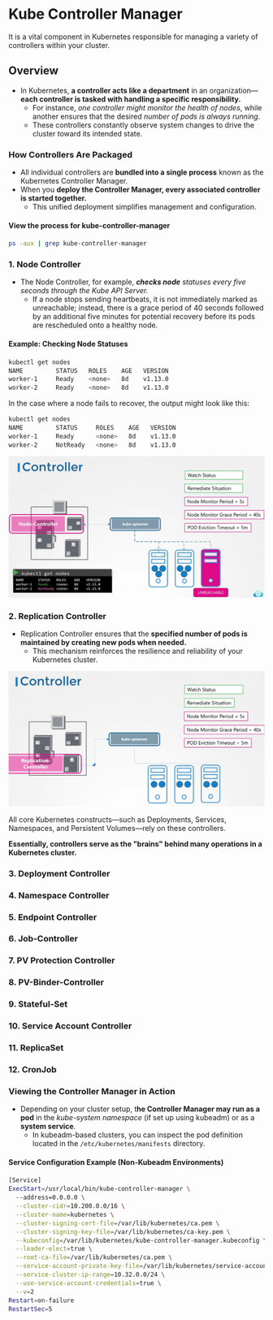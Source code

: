 # Kube Controller Manager
It is a vital component in Kubernetes responsible for managing a variety of controllers within your cluster.

## Overview
-   In Kubernetes, **a controller acts like a department** in an organization—**each controller is tasked with handling a specific responsibility.**
    -   For instance, *one controller might monitor the health of nodes*, while another ensures that the desired *number of pods is always running*.
    -   These controllers constantly observe system changes to drive the cluster toward its intended state.


### How Controllers Are Packaged
-   All individual controllers are **bundled into a single process** known as the Kubernetes Controller Manager. 
-   When you **deploy the Controller Manager, every associated controller is started together.** 
    -   This unified deployment simplifies management and configuration.

#### View the process for kube-controller-manager
```bash
ps -aux | grep kube-controller-manager
```

### 1. Node Controller
-   The Node Controller, for example, ***checks node** statuses every five seconds through the Kube API Server.*
    -    If a node stops sending heartbeats, it is not immediately marked as unreachable; instead, there is a grace period of 40 seconds followed by an additional five minutes for potential recovery before its pods are rescheduled onto a healthy node.

#### Example: Checking Node Statuses
```bash
kubectl get nodes
NAME         STATUS   ROLES    AGE   VERSION
worker-1     Ready    <none>   8d    v1.13.0
worker-2     Ready    <none>   8d    v1.13.0
```
In the case where a node fails to recover, the output might look like this:
```bash
kubectl get nodes
NAME         STATUS     ROLES    AGE   VERSION
worker-1     Ready      <none>   8d    v1.13.0
worker-2     NotReady   <none>   8d    v1.13.0
```

![IMAGE](../../images/kubernetes_control1.png)


### 2. Replication Controller
-    Replication Controller ensures that the **specified number of pods is maintained by creating new pods when needed.** 
        -  This mechanism reinforces the resilience and reliability of your Kubernetes cluster.

![Image](../../images/kubernetes_control2.png)

All core Kubernetes constructs—such as Deployments, Services, Namespaces, and Persistent Volumes—rely on these controllers. 

**Essentially, controllers serve as the "brains" behind many operations in a Kubernetes cluster.**

### 3. Deployment Controller

### 4. Namespace Controller

### 5. Endpoint Controller

### 6. Job-Controller

### 7. PV Protection Controller

### 8. PV-Binder-Controller

### 9. Stateful-Set

### 10. Service Account Controller

### 11. ReplicaSet

### 12. CronJob


### Viewing the Controller Manager in Action
-   Depending on your cluster setup, t**he Controller Manager may run as a pod** in the *kube-system namespace* (if set up using kubeadm) or as a **system service**.
    -    In kubeadm-based clusters, you can inspect the pod definition located in the ```/etc/kubernetes/manifests``` directory.

#### Service Configuration Example (Non-Kubeadm Environments)
```bash
[Service]
ExecStart=/usr/local/bin/kube-controller-manager \
  --address=0.0.0.0 \
  --cluster-cidr=10.200.0.0/16 \
  --cluster-name=kubernetes \
  --cluster-signing-cert-file=/var/lib/kubernetes/ca.pem \
  --cluster-signing-key-file=/var/lib/kubernetes/ca-key.pem \
  --kubeconfig=/var/lib/kubernetes/kube-controller-manager.kubeconfig \
  --leader-elect=true \
  --root-ca-file=/var/lib/kubernetes/ca.pem \
  --service-account-private-key-file=/var/lib/kubernetes/service-account-key.pem \
  --service-cluster-ip-range=10.32.0.0/24 \
  --use-service-account-credentials=true \
  --v=2
Restart=on-failure
RestartSec=5
```